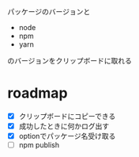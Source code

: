 パッケージのバージョンと
- node
- npm
- yarn

のバージョンをクリップボードに取れる

# roadmap
- [x] クリップボードにコピーできる
- [x] 成功したときに何かログ出す
- [x] optionでパッケージ名受け取る
- [ ] npm publish
